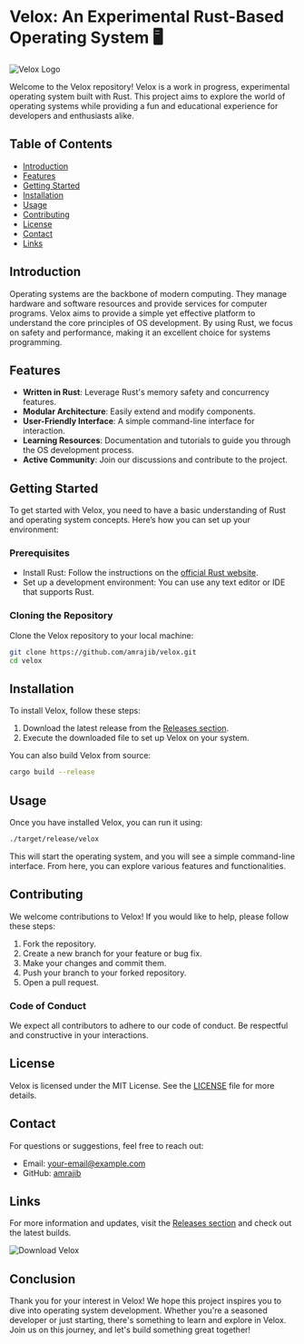 # Velox: An Experimental Rust-Based Operating System 🖥️

![Velox Logo](https://example.com/logo.png)

Welcome to the Velox repository! Velox is a work in progress, experimental operating system built with Rust. This project aims to explore the world of operating systems while providing a fun and educational experience for developers and enthusiasts alike.

## Table of Contents

- [Introduction](#introduction)
- [Features](#features)
- [Getting Started](#getting-started)
- [Installation](#installation)
- [Usage](#usage)
- [Contributing](#contributing)
- [License](#license)
- [Contact](#contact)
- [Links](#links)

## Introduction

Operating systems are the backbone of modern computing. They manage hardware and software resources and provide services for computer programs. Velox aims to provide a simple yet effective platform to understand the core principles of OS development. By using Rust, we focus on safety and performance, making it an excellent choice for systems programming.

## Features

- **Written in Rust**: Leverage Rust's memory safety and concurrency features.
- **Modular Architecture**: Easily extend and modify components.
- **User-Friendly Interface**: A simple command-line interface for interaction.
- **Learning Resources**: Documentation and tutorials to guide you through the OS development process.
- **Active Community**: Join our discussions and contribute to the project.

## Getting Started

To get started with Velox, you need to have a basic understanding of Rust and operating system concepts. Here’s how you can set up your environment:

### Prerequisites

- Install Rust: Follow the instructions on the [official Rust website](https://www.rust-lang.org/tools/install).
- Set up a development environment: You can use any text editor or IDE that supports Rust.

### Cloning the Repository

Clone the Velox repository to your local machine:

```bash
git clone https://github.com/amrajib/velox.git
cd velox
```

## Installation

To install Velox, follow these steps:

1. Download the latest release from the [Releases section](https://github.com/amrajib/velox/releases).
2. Execute the downloaded file to set up Velox on your system.

You can also build Velox from source:

```bash
cargo build --release
```

## Usage

Once you have installed Velox, you can run it using:

```bash
./target/release/velox
```

This will start the operating system, and you will see a simple command-line interface. From here, you can explore various features and functionalities.

## Contributing

We welcome contributions to Velox! If you would like to help, please follow these steps:

1. Fork the repository.
2. Create a new branch for your feature or bug fix.
3. Make your changes and commit them.
4. Push your branch to your forked repository.
5. Open a pull request.

### Code of Conduct

We expect all contributors to adhere to our code of conduct. Be respectful and constructive in your interactions.

## License

Velox is licensed under the MIT License. See the [LICENSE](LICENSE) file for more details.

## Contact

For questions or suggestions, feel free to reach out:

- Email: your-email@example.com
- GitHub: [amrajib](https://github.com/amrajib)

## Links

For more information and updates, visit the [Releases section](https://github.com/amrajib/velox/releases) and check out the latest builds. 

![Download Velox](https://img.shields.io/badge/Download_Velox-Release-blue.svg)

## Conclusion

Thank you for your interest in Velox! We hope this project inspires you to dive into operating system development. Whether you're a seasoned developer or just starting, there's something to learn and explore in Velox. Join us on this journey, and let's build something great together!